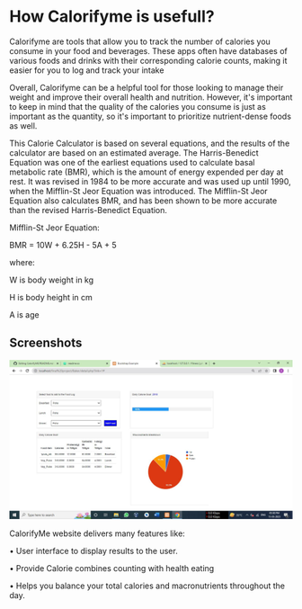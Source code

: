 
# How Calorifyme is usefull?

Calorifyme are tools that allow you to track the number of calories you consume in your food and beverages. These apps often have databases of various foods and drinks with their corresponding calorie counts, making it easier for you to log and track your intake

Overall, Calorifyme can be a helpful tool for those looking to manage their weight and improve their overall health and nutrition. However, it's important to keep in mind that the quality of the calories you consume is just as important as the quantity, so it's important to prioritize nutrient-dense foods as well.

This Calorie Calculator is based on several equations, and the results of the calculator are based on an estimated average. The Harris-Benedict Equation was one of the earliest equations used to calculate basal metabolic rate (BMR), which is the amount of energy expended per day at rest. It was revised in 1984 to be more accurate and was used up until 1990, when the Mifflin-St Jeor Equation was introduced. The Mifflin-St Jeor Equation also calculates BMR, and has been shown to be more accurate than the revised Harris-Benedict Equation.


Mifflin-St Jeor Equation:


BMR = 10W + 6.25H - 5A + 5

where:

W is body weight in kg

H is body height in cm

A is age

## Screenshots

![App Screenshot](https://github.com/An1k4et/CalorifyME/blob/main/Capture4.JPG?raw=true)


CalorifyMe website delivers many features like:

•	User interface to display results to the user.

•	Provide Calorie combines counting with health eating

•	Helps you balance your total calories and macronutrients throughout the day.


